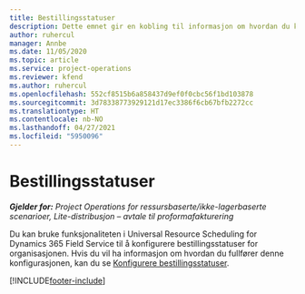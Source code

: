 ```yaml
---
title: Bestillingsstatuser
description: Dette emnet gir en kobling til informasjon om hvordan du konfigurerer bestillingsstatuser i Project Operations.
author: ruhercul
manager: Annbe
ms.date: 11/05/2020
ms.topic: article
ms.service: project-operations
ms.reviewer: kfend
ms.author: ruhercul
ms.openlocfilehash: 552cf8515b6a858437d9ef0f0cbc56f1bd103878
ms.sourcegitcommit: 3d78338773929121d17ec3386f6cb67bfb2272cc
ms.translationtype: HT
ms.contentlocale: nb-NO
ms.lasthandoff: 04/27/2021
ms.locfileid: "5950096"
---
```

# <a name="booking-statuses"></a>Bestillingsstatuser

_**Gjelder for:** Project Operations for ressursbaserte/ikke-lagerbaserte scenarioer, Lite-distribusjon – avtale til proformafakturering_

Du kan bruke funksjonaliteten i Universal Resource Scheduling for Dynamics 365 Field Service til å konfigurere bestillingsstatuser for organisasjonen. Hvis du vil ha informasjon om hvordan du fullfører denne konfigurasjonen, kan du se [Konfigurere bestillingsstatuser](/dynamics365/field-service/set-up-booking-statuses).


[!INCLUDE[footer-include](../includes/footer-banner.md)]